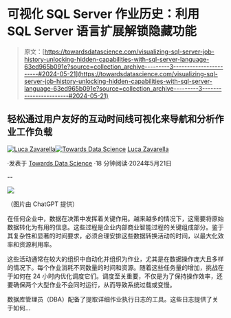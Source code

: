 # 可视化 SQL Server 作业历史：利用 SQL Server 语言扩展解锁隐藏功能

> 原文：[https://towardsdatascience.com/visualizing-sql-server-job-history-unlocking-hidden-capabilities-with-sql-server-language-63ed965b091e?source=collection_archive---------3-----------------------#2024-05-21](https://towardsdatascience.com/visualizing-sql-server-job-history-unlocking-hidden-capabilities-with-sql-server-language-63ed965b091e?source=collection_archive---------3-----------------------#2024-05-21)

## 轻松通过用户友好的互动时间线可视化来导航和分析作业工作负载

[](https://lucazavarella.medium.com/?source=post_page---byline--63ed965b091e--------------------------------)[![Luca Zavarella](../Images/6af72e50d79498ac378e2f1e469a0e65.png)](https://lucazavarella.medium.com/?source=post_page---byline--63ed965b091e--------------------------------)[](https://towardsdatascience.com/?source=post_page---byline--63ed965b091e--------------------------------)[![Towards Data Science](../Images/a6ff2676ffcc0c7aad8aaf1d79379785.png)](https://towardsdatascience.com/?source=post_page---byline--63ed965b091e--------------------------------) [Luca Zavarella](https://lucazavarella.medium.com/?source=post_page---byline--63ed965b091e--------------------------------)

·发表于 [Towards Data Science](https://towardsdatascience.com/?source=post_page---byline--63ed965b091e--------------------------------) ·18 分钟阅读·2024年5月21日

--

![](../Images/32717005f5aaf99ecedf5aa2c620170d.png)

（图片由 ChatGPT 提供）

在任何企业中，数据在决策中发挥着关键作用。越来越多的情况下，这需要将原始数据转化为有用的信息。这些过程是企业内部商业智能过程的关键组成部分。鉴于其复杂性和显著的时间要求，必须合理安排这些数据转换活动的时间，以最大化效率和资源利用率。

这些活动通常在较大的组织中自动化并组织为作业，尤其是在数据操作庞大且多样的情况下。每个作业消耗不同数量的时间和资源。随着这些任务量的增加，挑战在于如何在 24 小时内优化调度它们。调度至关重要，不仅是为了保持操作效率，还要确保两个大型作业不会同时运行，从而导致系统过载或变慢。

数据库管理员（DBA）配备了提取详细作业执行日志的工具。这些日志提供了关于如何…
